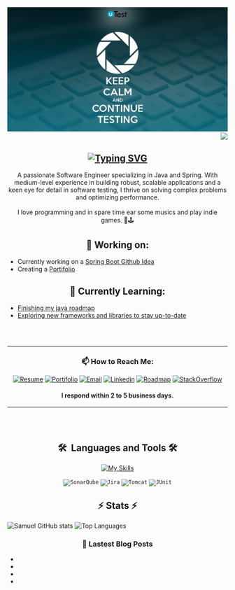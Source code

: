 <img src="keepcalm.webp" />
<img align="right" src="https://visitor-badge.laobi.icu/badge?page_id=pogeku.writing&right_color=purple" />

<br>
<br>

<div align="center">

[![Typing SVG](https://readme-typing-svg.herokuapp.com?font=Space+Grotesk&weight=300&size=56&pause=1000&color=8723FF&center=true&random=false&width=600&height=100&lines=Hello+;I'm+Samuel+%F0%9F%91%A8%F0%9F%8F%BE%E2%80%8D%F0%9F%92%BB)](https://git.io/typing-svg)
---

<div style="text-align: center;">
A passionate Software Engineer specializing in Java and Spring. With medium-level experience in building robust, scalable applications and a keen eye for detail in software testing, I thrive on solving complex problems and optimizing performance.
</div>
<br>
I love programming and in spare time ear some musics and play indie games. 🎻🕹️

## 🧰 Working on: 
</div>

- Currently working on a [Spring Boot Github Idea](https://github.com/pogeku/Github_Controller)
- Creating a [Portifolio](www.google.com)

<div align="center">


## 🌱 Currently Learning:
</div>

- [Finishing my java roadmap](https://roadmap.sh/java?s=668b3a79501413692bd82062)
- [Exploring new frameworks and libraries to stay up-to-date](https://roadmap.sh/r/frameworks-to-learn)

<div align="center">
<br><br>

---

### 📫 How to Reach Me:
[![Resume](https://img.shields.io/badge/My%20Resumee-black?style=flat&color=%23442CEB&cacheSeconds=2)]()
[![Portifolio](https://img.shields.io/badge/Portifolio-black?style=flat&color=%238D59E3&cacheSeconds=2)]()
[![Email](https://img.shields.io/badge/Gmail-EA4335?style=flat&logo=gmail&logoColor=white)](mailto:samuelsantana778@gmail.com)
[![Linkedin](https://img.shields.io/badge/LinkedIn-0A66C2?style=flat&logo=linkedin&logoColor=white)](https://linkedin.com/in/https://www.linkedin.com/in/samuelpereira-dntszz/)
[![Roadmap](https://img.shields.io/badge/Roadmap-000000?style=flat&logo=roadmap.sh&logoColor=white)](https://roadmap.sh/u/mrspeed)
[![StackOverflow](https://img.shields.io/badge/Stack_Overflow-F58025?style=flat&logo=stack-overflow&logoColor=white)](https://stackoverflow.com/users/22629899)
#### I respond within 2 to 5 business days.
</div>
<div align="center">

---

<br><br>

##  <summary><b>🛠️&nbsp;&nbsp;Languages&nbsp;and&nbsp;Tools  🛠️</b></summary>
[![My Skills](https://skillicons.dev/icons?i=java,vscode,eclipse,git,docker,postman,html,css,figma,angular,javascript,spring,maven,arch,postgresql,selenium,kubernetes,gradle,mysql,bash&perline=10)](https://skillicons.dev)

<code><img width="40" src="https://user-images.githubusercontent.com/25181517/184146221-671413cb-b1ae-47db-a232-b37c99281516.png" alt="SonarQube" title="SonarQube"/></code>
<code><img width="40" src="https://user-images.githubusercontent.com/25181517/183912952-83784e94-629d-4c34-a961-ae2ae795b662.png" alt="Jira" title="Jira"/></code>
<code><img width="40" src="https://user-images.githubusercontent.com/25181517/183894676-137319b5-1364-4b6a-ba4f-e9fc94ddc4aa.png" alt="Tomcat" title="Tomcat"/></code>
<code><img width="40" src="https://user-images.githubusercontent.com/25181517/117533873-484d4480-afef-11eb-9fad-67c8605e3592.png" alt="JUnit" title="JUnit"/></code>
</details>


## ⚡ Stats ⚡
</div>

<img alt="Samuel GitHub stats" src="https://github-readme-stats.vercel.app/api?username=pogeku&show_icons=true&theme=transparent"/>
<img alt="Top Languages" src="https://github-readme-stats.vercel.app/api/top-langs/?username=pogeku&layout=compact&&langs_count=8&theme=transparent"/>

<div align="center">

### 📕 Lastest Blog Posts
<div>

-
-
-
-
